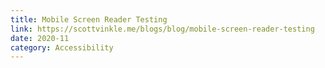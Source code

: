 ```yaml
---
title: Mobile Screen Reader Testing
link: https://scottvinkle.me/blogs/blog/mobile-screen-reader-testing
date: 2020-11
category: Accessibility
---
```

